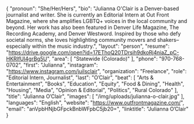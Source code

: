 {
  "pronoun": "She/Her/Hers",
  "bio": "Julianna O'Clair is a Denver-based journalist and writer. She is currently an Editorial Intern at Out Front Magazine, where she amplifies LGBTQ+ voices in the local community and beyond. Her work has also been featured in Denver Life Magazine, The Recording Academy, and Denver Westword. Inspired by those who defy societal norms, she loves highlighting community movers and shakers–especially within the music industry.",
  "layout": "person",
  "resume": "https://drive.google.com/open?id=17EThoQ20TDrsih9dkoRj4niaZ_pC-HKRlfUI4grBg5U",
  "area": [
    "Statewide (Colorado)"
  ],
  "phone": "970-768-0702",
  "first": "Julianna",
  "instagram": "https://www.instagram.com/juilsclair",
  "organization": "Freelance",
  "role": "Editorial Intern, Journalist",
  "last": "O’Clair",
  "beat": [
    "Arts & Entertainment",
    "Books",
    "Education",
    "Equity",
    "Food & Dining",
    "Health",
    "Housing",
    "Media",
    "Opinion & Editorial",
    "Politics",
    "Rural Colorado"
  ],
  "title": "Julianna O’Clair",
  "images": [
    "/img/uploads/julianna-o-clair.jpg"
  ],
  "languages": "English",
  "website": "https://www.outfrontmagazine.com/",
  "email": "anVpbHNjbGFpckBnbWFpbC5jb20=",
  "linktitle": "Julianna O’Clair"
}
